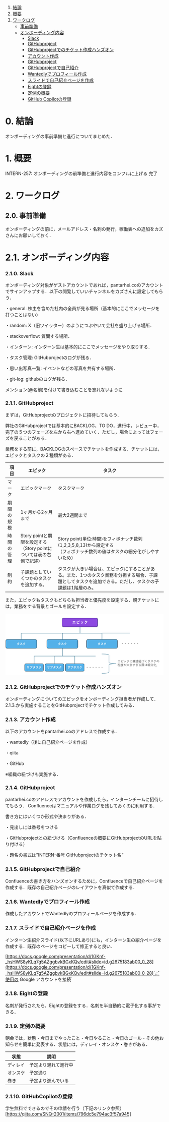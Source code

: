 1. [結論](#0-結論)
2. [概要](#1-概要)
3. [ワークログ](#2-ワークログ)
    - [事前準備](#20-事前準備)
    - [オンボーディング内容](#21-オンボーディング内容)
        - [Slack](#210-slack)
        - [GitHubproject](#211-GitHubproject)
        - [GitHubprojectでのチケット作成ハンズオン](#212-GitHubprojectでのチケット作成ハンズオン)
        - [アカウント作成](#213-アカウント作成)
        - [GitHubproject](#214-GitHubproject)
        - [GitHubprojectで自己紹介](#215-GitHubprojectで自己紹介)
        - [Wantedlyでプロフィール作成](#216-wantedlyでプロフィール作成)
        - [スライドで自己紹介ページを作成](#217-スライドで自己紹介ページを作成)
        - [Eightの登録](#218-eightの登録)
        - [定例の概要](#219-定例の概要)
        - [GitHub Copilotの登録](#2110-GitHubCopilotの登録)
     
# 0. 結論
オンボーディングの事前準備と進行についてまとめた．

# 1. 概要
INTERN-257: オンボーディングの前準備と進行内容をコンフルに上げる
完了
 

# 2. ワークログ
## 2.0. 事前準備
オンボーディングの前に，メールアドレス・名刺の発行，稼働表への追加をカズさんにお願いしておく．

# 2.1. オンボーディング内容

### 2.1.0. Slack
オンボーディング対象がゲストアカウントであれば，pantarhei.coのアカウントでサインアップする．以下の閲覧していいチャンネルをカズさんに設定してもらう．

・general: 株主を含めた社内の全員が見る場所（基本的にここでメッセージを打つことはない）

・random: X（旧ツイッター）のようにつぶやいて会社を盛り上げる場所．

・stackoverflow: 質問する場所．

・インターン: インターン生は基本的にここでメッセージをやり取りする．

・タスク管理: GitHubprojectのログが残る．

・思い出写真一覧: イベントなどの写真を共有する場所．

・git-log: githubのログが残る．

メンション(@名前)を付けて書き込むことを忘れないように

### 2.1.1. GitHubproject
まずは，GitHubprojectのプロジェクトに招待してもらう．

弊社のGitHubprojectでは基本的にBACKLOG，TO DO，進行中，レビュー中，完了の５つのフェーズを左から右へ進めていく．ただし，場合によってはフェーズを戻ることがある．

業務をする前に，BACKLOGのスペースでチケットを作成する．チケットには，エピックとタスクの２種類がある．

| 項目 | エピック | タスク |
|------|----------|--------|
| マーク | エピックマーク | タスクマーク |
| 期間の規模 | 1ヶ月から2ヶ月まで | 最大2週間まで |
| 時間の管理 | Story pointと期限を設定する<br>（Story pointについては表の右側で記述） | Story point(単位:時間)をフィボナッチ数列(1,2,3,5,8,13)から設定する<br>（フィボナッチ数列の値はタスクの細分化がしやすいため） |
| 制約 | 子課題としていくつかのタスクを追加する。 | タスクが大きい場合は、エピックにすることがある。また、1つのタスク業務を分担する場合、子課題としてタスクを追加できる。ただし、タスクの子課題は1階層のみ。 |

また，エピックもタスクもどちらも担当者と優先度を設定する．親チケットには，業務をする背景とゴールを設定する．

![alt text](../images/image144.png)

### 2.1.2. GitHubprojectでのチケット作成ハンズオン
オンボーディングについてのエピックをオンボーディング担当者が作成して．2.1.3.から実施することをGitHubprojectでチケット作成してみる．

### 2.1.3. アカウント作成
以下のアカウントをpantarhei.coのアドレスで作成する．

・wantedly（後に自己紹介ページを作成）

・qiita

・GitHub

※組織の紐づけも実施する．

### 2.1.4. GitHubproject
pantarhei.coのアドレスでアカウントを作成したら，インターンチームに招待してもらう．
Confluenceはマニュアルや作業ログを残しておくのに利用する．

書き方にはいくつか形式や決まりがある．

・見出しには番号をつける

・GitHubprojectとの紐づける（Confluenceの概要にGitHubprojectのURLを貼り付ける）

・題名の書式は”INTERN-番号 GitHubprojectのチケット名”

### 2.1.5. GitHubprojectで自己紹介
Confluenceの書き方をハンズオンするために，Confluenceで自己紹介ページを作成する．既存の自己紹介ページのレイアウトを真似て作成する．

### 2.1.6. Wantedlyでプロフィール作成
作成したアカウントでWantedlyのプロフィールページを作成する．

### 2.1.7. スライドで自己紹介ページを作成
インターン生紹介スライド(以下にURLあり)にも，インターン生の紹介ページを作成する．既存のページをコピーして修正すると良い．

[https://docs.google.com/presentation/d/1GKnf-_hsHWS8yKLq7g5AZggbvkBGxKQv/edit#slide=id.g2675183ab00_0_28](https://docs.google.com/presentation/d/1GKnf-_hsHWS8yKLq7g5AZggbvkBGxKQv/edit#slide=id.g2675183ab00_0_28)`ご使用の Google アカウントを接続`

### 2.1.8. Eightの登録
名刺が発行されたら，Eightの登録をする．名刺を半自動的に電子化する事ができる．

### 2.1.9. 定例の概要
朝会では，状態・今日までやったこと・今日やること・今日のゴール・その他お知らせを簡単に発表する．状態には，ディレイ・オンスケ・巻きがある．

| 状態 | 説明 |
|------|------|
| ディレイ | 予定より遅れて進行中 |
| オンスケ | 予定通り |
| 巻き | 予定より進んでいる |

### 2.1.10. GitHubCopilotの登録
学生無料でできるのでその申請を行う（下記のリンク参照）
[https://qiita.com/SNQ-2001/items/796dc5e794ac3f57a945]




